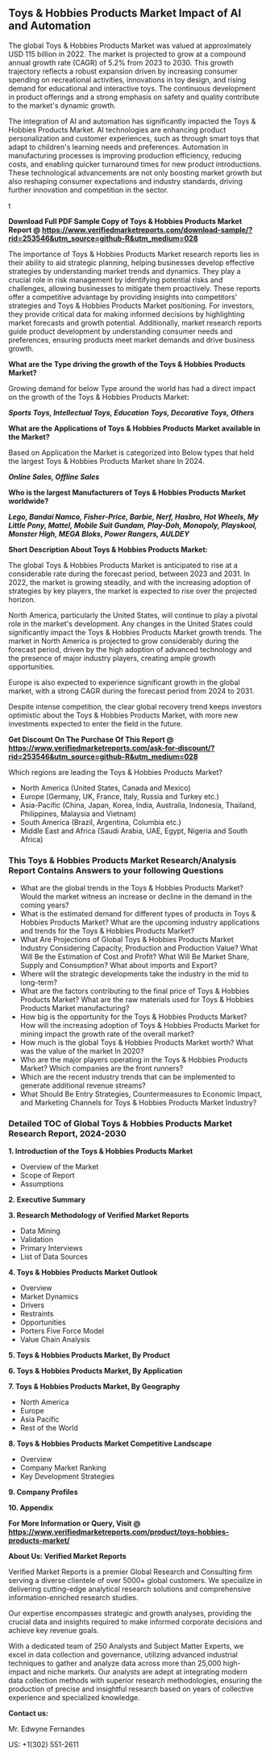 <h2>Toys & Hobbies Products Market Impact of AI and Automation</h2><p>The global Toys & Hobbies Products Market was valued at approximately USD 115 billion in 2022. The market is projected to grow at a compound annual growth rate (CAGR) of 5.2% from 2023 to 2030. This growth trajectory reflects a robust expansion driven by increasing consumer spending on recreational activities, innovations in toy design, and rising demand for educational and interactive toys. The continuous development in product offerings and a strong emphasis on safety and quality contribute to the market's dynamic growth.</p><p>The integration of AI and automation has significantly impacted the Toys & Hobbies Products Market. AI technologies are enhancing product personalization and customer experiences, such as through smart toys that adapt to children's learning needs and preferences. Automation in manufacturing processes is improving production efficiency, reducing costs, and enabling quicker turnaround times for new product introductions. These technological advancements are not only boosting market growth but also reshaping consumer expectations and industry standards, driving further innovation and competition in the sector.</p>t</p><p id="" class=""><strong>Download Full PDF Sample Copy of Toys & Hobbies Products Market Report @ <a href="https://www.verifiedmarketreports.com/download-sample/?rid=253546&utm_source=github-R&utm_medium=028" target="_blank">https://www.verifiedmarketreports.com/download-sample/?rid=253546&utm_source=github-R&utm_medium=028</a></strong></p><p>The importance of&nbsp;Toys & Hobbies Products Market research reports lies in their ability to aid strategic planning, helping businesses develop effective strategies by understanding market trends and dynamics. They play a crucial role in risk management by identifying potential risks and challenges, allowing businesses to mitigate them proactively. These reports offer a competitive advantage by providing insights into competitors' strategies and Toys & Hobbies Products Market positioning. For investors, they provide critical data for making informed decisions by highlighting market forecasts and growth potential. Additionally, market research reports guide product development by understanding consumer needs and preferences, ensuring products meet market demands and drive business growth.</p><p><strong>What are the&nbsp;Type driving the growth of the Toys & Hobbies Products Market?</strong></p><p id="" class="">Growing demand for below Type around the world has had a direct impact on the growth of the Toys & Hobbies Products Market:</p><em><strong>Sports Toys, Intellectual Toys, Education Toys, Decorative Toys, Others</strong></em></p><strong>What are the&nbsp;Applications&nbsp;of Toys & Hobbies Products Market available in the Market?</strong></p><p id="" class="">Based on Application the Market is categorized into Below types that held the largest Toys & Hobbies Products Market share In 2024.</p><em><strong>Online Sales, Offline Sales</strong></em></p><strong>Who is the largest Manufacturers of Toys & Hobbies Products Market worldwide?</strong></p><p><em><strong>Lego, Bandai Namco, Fisher-Price, Barbie, Nerf, Hasbro, Hot Wheels, My Little Pony, Mattel, Mobile Suit Gundam, Play-Doh, Monopoly, Playskool, Monster High, MEGA Bloks, Power Rangers, AULDEY</strong></em></p><p id="" class=""><strong>Short Description About Toys & Hobbies Products Market:</strong></p><p>The global Toys & Hobbies Products Market is anticipated to rise at a considerable rate during the forecast period, between 2023 and 2031. In 2022, the market is growing steadily, and with the increasing adoption of strategies by key players, the market is expected to rise over the projected horizon.</p><p>North America, particularly the United States, will continue to play a pivotal role in the market's development. Any changes in the United States could significantly impact the Toys & Hobbies Products Market growth trends. The market in North America is projected to grow considerably during the forecast period, driven by the high adoption of advanced technology and the presence of major industry players, creating ample growth opportunities.</p><p>Europe is also expected to experience significant growth in the global market, with a strong CAGR during the forecast period from 2024 to 2031.</p><p>Despite intense competition, the clear global recovery trend keeps investors optimistic about the Toys & Hobbies Products Market, with more new investments expected to enter the field in the future.</p><p id="" class=""><strong>Get Discount On The Purchase Of This Report @ <a href="https://www.verifiedmarketreports.com/ask-for-discount/?rid=253546&utm_source=github-R&utm_medium=028" target="_blank">https://www.verifiedmarketreports.com/ask-for-discount/?rid=253546&utm_source=github-R&utm_medium=028</a></strong></p>Which regions are leading the Toys & Hobbies Products Market?</p><ul><li>North America (United States, Canada and Mexico)</li><li>Europe (Germany, UK, France, Italy, Russia and Turkey etc.)</li><li>Asia-Pacific (China, Japan, Korea, India, Australia, Indonesia, Thailand, Philippines, Malaysia and Vietnam)</li><li>South America (Brazil, Argentina, Columbia etc.)</li><li>Middle East and Africa (Saudi Arabia, UAE, Egypt, Nigeria and South Africa)</li></ul><h3 id="" class="">This Toys & Hobbies Products Market Research/Analysis Report Contains Answers to your following Questions</h3><ul><li>What are the global trends in the Toys & Hobbies Products Market? Would the market witness an increase or decline in the demand in the coming years?</li><li>What is the estimated demand for different types of products in Toys & Hobbies Products Market? What are the upcoming industry applications and trends for the Toys & Hobbies Products Market?</li><li>What Are Projections of Global Toys & Hobbies Products Market Industry Considering Capacity, Production and Production Value? What Will Be the Estimation of Cost and Profit? What Will Be Market Share, Supply and Consumption? What about imports and Export?</li><li>Where will the strategic developments take the industry in the mid to long-term?</li><li>What are the factors contributing to the final price of Toys & Hobbies Products Market? What are the raw materials used for Toys & Hobbies Products Market manufacturing?</li><li>How big is the opportunity for the Toys & Hobbies Products Market? How will the increasing adoption of Toys & Hobbies Products Market for mining impact the growth rate of the overall market?</li><li>How much is the global Toys & Hobbies Products Market worth? What was the value of the market In 2020?</li><li>Who are the major players operating in the Toys & Hobbies Products Market? Which companies are the front runners?</li><li>Which are the recent industry trends that can be implemented to generate additional revenue streams?</li><li>What Should Be Entry Strategies, Countermeasures to Economic Impact, and Marketing Channels for Toys & Hobbies Products Market Industry?</li></ul><h3 id="" class="">Detailed TOC of Global Toys & Hobbies Products Market Research Report, 2024-2030</h3><p id="" class=""><strong>1. Introduction of the Toys & Hobbies Products Market</strong></p><ul><li>Overview of the Market</li><li>Scope of Report</li><li>Assumptions</li></ul><p id="" class=""><strong>2. Executive Summary</strong></p><p id="" class=""><strong>3. Research Methodology of Verified Market Reports</strong></p><ul><li>Data Mining</li><li>Validation</li><li>Primary Interviews</li><li>List of Data Sources</li></ul><p id="" class=""><strong>4. Toys & Hobbies Products Market Outlook</strong></p><ul><li>Overview</li><li>Market Dynamics</li><li>Drivers</li><li>Restraints</li><li>Opportunities</li><li>Porters Five Force Model</li><li>Value Chain Analysis</li></ul><p id="" class=""><strong>5. Toys & Hobbies Products Market, By Product</strong></p><p id="" class=""><strong>6. Toys & Hobbies Products Market, By Application</strong></p><p id="" class=""><strong>7. Toys & Hobbies Products Market, By Geography</strong></p><ul><li>North America</li><li>Europe</li><li>Asia Pacific</li><li>Rest of the World</li></ul><p id="" class=""><strong>8. Toys & Hobbies Products Market Competitive Landscape</strong></p><ul><li>Overview</li><li>Company Market Ranking</li><li>Key Development Strategies</li></ul><p id="" class=""><strong>9. Company Profiles</strong></p><p id="" class=""><strong>10. Appendix</strong></p><p id="" class=""><strong>For More Information or Query, Visit @ <a href="https://www.verifiedmarketreports.com/product/toys-hobbies-products-market/" target="_blank">https://www.verifiedmarketreports.com/product/toys-hobbies-products-market/</a></strong></p><p id="" class=""><strong>About Us: Verified Market Reports</strong></p><p id="" class="">Verified Market Reports is a premier Global Research and Consulting firm serving a diverse clientele of over 5000+ global customers. We specialize in delivering cutting-edge analytical research solutions and comprehensive information-enriched research studies.</p><p id="" class="">Our expertise encompasses strategic and growth analyses, providing the crucial data and insights required to make informed corporate decisions and achieve key revenue goals.</p><p id="" class="">With a dedicated team of 250 Analysts and Subject Matter Experts, we excel in data collection and governance, utilizing advanced industrial techniques to gather and analyze data across more than 25,000 high-impact and niche markets. Our analysts are adept at integrating modern data collection methods with superior research methodologies, ensuring the production of precise and insightful research based on years of collective experience and specialized knowledge.</p><p id="" class=""><strong>Contact us:</strong></p><p id="" class="">Mr. Edwyne Fernandes</p><p id="" class="">US: +1(302) 551-2611</p>